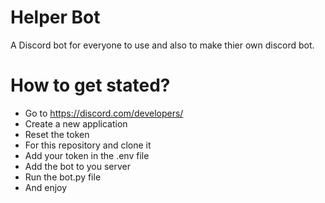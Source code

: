 # Helper Bot

A Discord bot for everyone to use and also to make thier own discord bot.

# How to get stated?

- Go to https://discord.com/developers/
- Create a new application
- Reset the token
- For this repository and clone it
- Add your token in the .env file
- Add the bot to you server
- Run the bot.py file
- And enjoy

